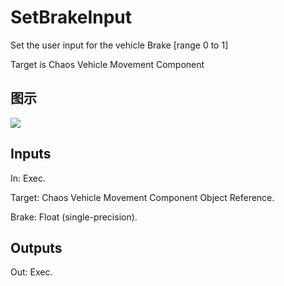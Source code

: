 # SetBrakeInput

Set the user input for the vehicle Brake [range 0 to 1]

Target is Chaos Vehicle Movement Component

## 图示

![]($-20221218-19035943.png)

## Inputs

In: Exec.

Target: Chaos Vehicle Movement Component Object Reference.

Brake: Float (single-precision).  

## Outputs

Out: Exec.

